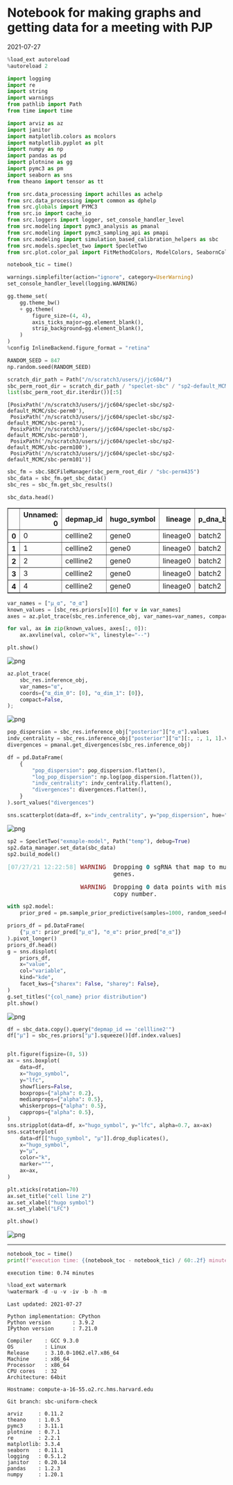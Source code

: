 # Notebook for making graphs and getting data for a meeting with PJP

2021-07-27

```python
%load_ext autoreload
%autoreload 2
```

```python
import logging
import re
import string
import warnings
from pathlib import Path
from time import time

import arviz as az
import janitor
import matplotlib.colors as mcolors
import matplotlib.pyplot as plt
import numpy as np
import pandas as pd
import plotnine as gg
import pymc3 as pm
import seaborn as sns
from theano import tensor as tt
```

```python
from src.data_processing import achilles as achelp
from src.data_processing import common as dphelp
from src.globals import PYMC3
from src.io import cache_io
from src.loggers import logger, set_console_handler_level
from src.modeling import pymc3_analysis as pmanal
from src.modeling import pymc3_sampling_api as pmapi
from src.modeling import simulation_based_calibration_helpers as sbc
from src.models.speclet_two import SpecletTwo
from src.plot.color_pal import FitMethodColors, ModelColors, SeabornColor
```

```python
notebook_tic = time()

warnings.simplefilter(action="ignore", category=UserWarning)
set_console_handler_level(logging.WARNING)

gg.theme_set(
    gg.theme_bw()
    + gg.theme(
        figure_size=(4, 4),
        axis_ticks_major=gg.element_blank(),
        strip_background=gg.element_blank(),
    )
)
%config InlineBackend.figure_format = "retina"

RANDOM_SEED = 847
np.random.seed(RANDOM_SEED)
```

```python
scratch_dir_path = Path("/n/scratch3/users/j/jc604/")
sbc_perm_root_dir = scratch_dir_path / "speclet-sbc" / "sp2-default_MCMC"
list(sbc_perm_root_dir.iterdir())[:5]
```

    [PosixPath('/n/scratch3/users/j/jc604/speclet-sbc/sp2-default_MCMC/sbc-perm0'),
     PosixPath('/n/scratch3/users/j/jc604/speclet-sbc/sp2-default_MCMC/sbc-perm1'),
     PosixPath('/n/scratch3/users/j/jc604/speclet-sbc/sp2-default_MCMC/sbc-perm10'),
     PosixPath('/n/scratch3/users/j/jc604/speclet-sbc/sp2-default_MCMC/sbc-perm100'),
     PosixPath('/n/scratch3/users/j/jc604/speclet-sbc/sp2-default_MCMC/sbc-perm101')]

```python
sbc_fm = sbc.SBCFileManager(sbc_perm_root_dir / "sbc-perm435")
sbc_data = sbc_fm.get_sbc_data()
sbc_res = sbc_fm.get_sbc_results()
```

```python
sbc_data.head()
```

<div>
<style scoped>
    .dataframe tbody tr th:only-of-type {
        vertical-align: middle;
    }

    .dataframe tbody tr th {
        vertical-align: top;
    }

    .dataframe thead th {
        text-align: right;
    }
</style>
<table border="1" class="dataframe">
  <thead>
    <tr style="text-align: right;">
      <th></th>
      <th>Unnamed: 0</th>
      <th>depmap_id</th>
      <th>hugo_symbol</th>
      <th>lineage</th>
      <th>p_dna_batch</th>
      <th>screen</th>
      <th>sgrna_target_chr</th>
      <th>sgrna</th>
      <th>copy_number</th>
      <th>rna_expr</th>
      <th>is_mutated</th>
      <th>lfc</th>
    </tr>
  </thead>
  <tbody>
    <tr>
      <th>0</th>
      <td>0</td>
      <td>cellline2</td>
      <td>gene0</td>
      <td>lineage0</td>
      <td>batch2</td>
      <td>broad</td>
      <td>Chr2</td>
      <td>gene0_sgrna0</td>
      <td>1.037115</td>
      <td>11.477938</td>
      <td>False</td>
      <td>-0.814870</td>
    </tr>
    <tr>
      <th>1</th>
      <td>1</td>
      <td>cellline2</td>
      <td>gene0</td>
      <td>lineage0</td>
      <td>batch2</td>
      <td>broad</td>
      <td>Chr2</td>
      <td>gene0_sgrna1</td>
      <td>1.037115</td>
      <td>11.477938</td>
      <td>False</td>
      <td>-0.991025</td>
    </tr>
    <tr>
      <th>2</th>
      <td>2</td>
      <td>cellline2</td>
      <td>gene0</td>
      <td>lineage0</td>
      <td>batch2</td>
      <td>broad</td>
      <td>Chr2</td>
      <td>gene0_sgrna2</td>
      <td>1.037115</td>
      <td>11.477938</td>
      <td>False</td>
      <td>-1.015043</td>
    </tr>
    <tr>
      <th>3</th>
      <td>3</td>
      <td>cellline2</td>
      <td>gene0</td>
      <td>lineage0</td>
      <td>batch2</td>
      <td>broad</td>
      <td>Chr2</td>
      <td>gene0_sgrna3</td>
      <td>1.037115</td>
      <td>11.477938</td>
      <td>False</td>
      <td>-0.619699</td>
    </tr>
    <tr>
      <th>4</th>
      <td>4</td>
      <td>cellline2</td>
      <td>gene0</td>
      <td>lineage0</td>
      <td>batch2</td>
      <td>broad</td>
      <td>Chr2</td>
      <td>gene0_sgrna4</td>
      <td>1.037115</td>
      <td>11.477938</td>
      <td>False</td>
      <td>-1.134367</td>
    </tr>
  </tbody>
</table>
</div>

```python
var_names = ["μ_α", "σ_α"]
known_values = [sbc_res.priors[v][0] for v in var_names]
axes = az.plot_trace(sbc_res.inference_obj, var_names=var_names, compact=False)

for val, ax in zip(known_values, axes[:, 0]):
    ax.axvline(val, color="k", linestyle="--")

plt.show()
```

![png](090_005_sp2-sbc-for-meeting_files/090_005_sp2-sbc-for-meeting_8_0.png)

```python
az.plot_trace(
    sbc_res.inference_obj,
    var_names="α",
    coords={"α_dim_0": [0], "α_dim_1": [0]},
    compact=False,
);
```

![png](090_005_sp2-sbc-for-meeting_files/090_005_sp2-sbc-for-meeting_9_0.png)

```python
pop_dispersion = sbc_res.inference_obj["posterior"]["σ_α"].values
indv_centrality = sbc_res.inference_obj["posterior"]["α"][:, :, 1, 1].values.squeeze()
divergences = pmanal.get_divergences(sbc_res.inference_obj)

df = pd.DataFrame(
    {
        "pop_dispersion": pop_dispersion.flatten(),
        "log_pop_dispersion": np.log(pop_dispersion.flatten()),
        "indv_centrality": indv_centrality.flatten(),
        "divergences": divergences.flatten(),
    }
).sort_values("divergences")

sns.scatterplot(data=df, x="indv_centrality", y="pop_dispersion", hue="divergences");
```

![png](090_005_sp2-sbc-for-meeting_files/090_005_sp2-sbc-for-meeting_10_0.png)

```python
sp2 = SpecletTwo("exmaple-model", Path("temp"), debug=True)
sp2.data_manager.set_data(sbc_data)
sp2.build_model()
```

<pre style="white-space:pre;overflow-x:auto;line-height:normal;font-family:Menlo,'DejaVu Sans Mono',consolas,'Courier New',monospace"><span style="color: #7fbfbf; text-decoration-color: #7fbfbf">[07/27/21 12:22:58] </span><span style="color: #800000; text-decoration-color: #800000">WARNING </span> Dropping <span style="color: #008080; text-decoration-color: #008080; font-weight: bold">0</span> sgRNA that map to multiple <a href="file:///n/data1/hms/dbmi/park/Cook/speclet/src/managers/model_data_managers.py"><span style="color: #7f7f7f; text-decoration-color: #7f7f7f">model_data_managers.py</span></a><span style="color: #7f7f7f; text-decoration-color: #7f7f7f">:265</span>
                             genes.
</pre>

<pre style="white-space:pre;overflow-x:auto;line-height:normal;font-family:Menlo,'DejaVu Sans Mono',consolas,'Courier New',monospace"><span style="color: #7fbfbf; text-decoration-color: #7fbfbf">                    </span><span style="color: #800000; text-decoration-color: #800000">WARNING </span> Dropping <span style="color: #008080; text-decoration-color: #008080; font-weight: bold">0</span> data points with missing   <a href="file:///n/data1/hms/dbmi/park/Cook/speclet/src/managers/model_data_managers.py"><span style="color: #7f7f7f; text-decoration-color: #7f7f7f">model_data_managers.py</span></a><span style="color: #7f7f7f; text-decoration-color: #7f7f7f">:275</span>
                             copy number.
</pre>

```python
with sp2.model:
    prior_pred = pm.sample_prior_predictive(samples=1000, random_seed=RANDOM_SEED)
```

```python
priors_df = pd.DataFrame(
    {"μ_α": prior_pred["μ_α"], "σ_α": prior_pred["σ_α"]}
).pivot_longer()
priors_df.head()
g = sns.displot(
    priors_df,
    x="value",
    col="variable",
    kind="kde",
    facet_kws={"sharex": False, "sharey": False},
)
g.set_titles("{col_name} prior distribution")
plt.show()
```

![png](090_005_sp2-sbc-for-meeting_files/090_005_sp2-sbc-for-meeting_13_0.png)

```python
df = sbc_data.copy().query("depmap_id == 'cellline2'")
df["μ"] = sbc_res.priors["μ"].squeeze()[df.index.values]


plt.figure(figsize=(8, 5))
ax = sns.boxplot(
    data=df,
    x="hugo_symbol",
    y="lfc",
    showfliers=False,
    boxprops={"alpha": 0.2},
    medianprops={"alpha": 0.5},
    whiskerprops={"alpha": 0.5},
    capprops={"alpha": 0.5},
)
sns.stripplot(data=df, x="hugo_symbol", y="lfc", alpha=0.7, ax=ax)
sns.scatterplot(
    data=df[["hugo_symbol", "μ"]].drop_duplicates(),
    x="hugo_symbol",
    y="μ",
    color="k",
    marker="^",
    ax=ax,
)

plt.xticks(rotation=70)
ax.set_title("cell line 2")
ax.set_xlabel("hugo symbol")
ax.set_ylabel("LFC")

plt.show()
```

![png](090_005_sp2-sbc-for-meeting_files/090_005_sp2-sbc-for-meeting_14_0.png)

---

```python
notebook_toc = time()
print(f"execution time: {(notebook_toc - notebook_tic) / 60:.2f} minutes")
```

    execution time: 0.74 minutes

```python
%load_ext watermark
%watermark -d -u -v -iv -b -h -m
```

    Last updated: 2021-07-27

    Python implementation: CPython
    Python version       : 3.9.2
    IPython version      : 7.21.0

    Compiler    : GCC 9.3.0
    OS          : Linux
    Release     : 3.10.0-1062.el7.x86_64
    Machine     : x86_64
    Processor   : x86_64
    CPU cores   : 32
    Architecture: 64bit

    Hostname: compute-a-16-55.o2.rc.hms.harvard.edu

    Git branch: sbc-uniform-check

    arviz     : 0.11.2
    theano    : 1.0.5
    pymc3     : 3.11.1
    plotnine  : 0.7.1
    re        : 2.2.1
    matplotlib: 3.3.4
    seaborn   : 0.11.1
    logging   : 0.5.1.2
    janitor   : 0.20.14
    pandas    : 1.2.3
    numpy     : 1.20.1
